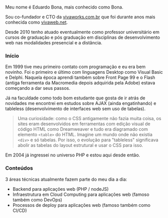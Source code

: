 # <?php echo 'Hello world!'; ?>

Meu nome é Eduardo Bona, mais conhecido como Bona.

Sou co-fundador e CTO da [vivaworks.com.br](https://www.vivaworks.com.br) que foi durante anos mais conhecida como [vivaweb.net](https://www.vivaweb.net).

Desde 2010 tenho atuado eventualmente como professor universitário em cursos de graduação e pós graduação em disciplinas de desenvolvimento web nas modalidades presencial e a distância.

### Início

Em 1999 tive meu primeiro contato com programação e eu era bem novinho. Foi o primeiro e último com linguagens Desktop como Visual Basic e Delphi. Naquela época aprendi também sobre Front Page 99 e o Flash (antiga ferramenta da Macromedia depois adquirida pela Adobe) estava começando a dar seus passos.

Já na faculdade como todo bom estudante que gosta de ir atrás de novidades me encontrei em estudos sobre AJAX (ainda engatinhando) e tableless (desenvolvimento de interfaces web sem uso de tabelas).

> Uma curiosidade: como o CSS antigamente não fazia muita coisa, os sites eram desenvolvidos em ferramentas com edição visual de código HTML como Dreamweaver e tudo era diagramado com elemento ```<table>``` do HTML. Imagine um mundo onde não existia ```<div>``` e só tabelas. Por isso, o evolução para "tableless" significava abolir as tabelas do layout estrutural e usar o CSS para isso.

Em 2004 já ingressei no universo PHP e estou aqui desde então.

### Conteúdos

3 áreas técnicas atualmente fazem parte do meu dia a dia:
- Backend para aplicações web (PHP / nodeJS)
- Infraestrutura em Cloud Computing para aplicações web (famoso também como DevOps)
- Processos de deploy para aplicações web (famoso também como CI/CD)
